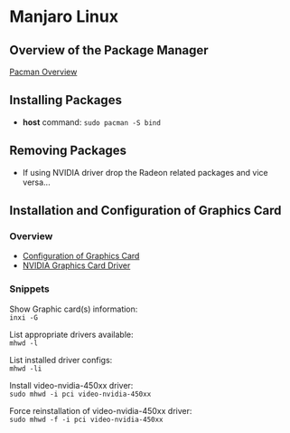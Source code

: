 # Manjaro Linux

## Overview of the Package Manager

[Pacman Overview](https://wiki.manjaro.org/index.php?title=Pacman_Overview)

## Installing Packages

* **host** command: `sudo pacman -S bind`

## Removing Packages

* If using NVIDIA driver drop the Radeon related packages and vice versa...

## Installation and Configuration of Graphics Card

### Overview

* [Configuration of Graphics Card](https://wiki.manjaro.org/Configure_Graphics_Cards)
* [NVIDIA Graphics Card Driver](https://wiki.manjaro.org/index.php?title=Configure_NVIDIA_(non-free)_settings_and_load_them_on_Startup)

### Snippets

Show Graphic card(s) information:  
```inxi -G```

List appropriate drivers available:  
```mhwd -l```

List installed driver configs:  
```mhwd -li```

Install video-nvidia-450xx driver:  
```sudo mhwd -i pci video-nvidia-450xx```

Force reinstallation of video-nvidia-450xx driver:  
```sudo mhwd -f -i pci video-nvidia-450xx```